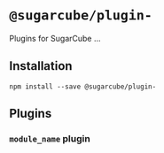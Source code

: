 # `@sugarcube/plugin-`

Plugins for SugarCube ...

## Installation

```
npm install --save @sugarcube/plugin-
```

## Plugins

### `module_name` plugin
